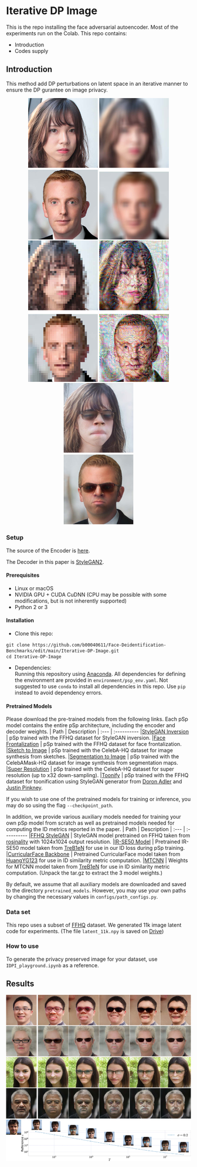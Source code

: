 # Iterative DP Image

This is the repo installing the face adversarial autoencoder. Most of the experiments run on the Colab. This repo contains:
- Introduction
- Codes supply

## Introduction

This method add DP perturbations on latent space in an iterative manner to ensure the DP gurantee on image privacy.

<p align="center">
<img src="Docs/intro_original.png" width="190px"/>
<img src="Docs/intro_blur.png" width="190px"/>
<img src="Docs/intro_mosaic.png" width="190px"/>
<img src="Docs/intro_pgd.png" width="190px"/>
<img src="Docs/intro_ours.png" width="190px"/>
</p>

### Setup

The source of the Encoder is [here](https://github.com/eladrich/pixel2style2pixel). 

The Decoder in this paper is [StyleGAN2](https://github.com/NVlabs/stylegan2).


#### Prerequisites
- Linux or macOS
- NVIDIA GPU + CUDA CuDNN (CPU may be possible with some modifications, but is not inherently supported)
- Python 2 or 3

#### Installation
- Clone this repo:
``` 
git clone https://github.com/b00040611/Face-Deidentification-Benchmarks/edit/main/Iterative-DP-Image.git
cd Iterative-DP-Image
```
- Dependencies:  
Running this repository using [Anaconda](https://docs.anaconda.com/anaconda/install/). 
All dependencies for defining the environment are provided in `environment/psp_env.yaml`. 
Not suggested to use `conda` to install all dependencies in this repo. Use `pip` instead to avoid dependency errors.

#### Pretrained Models
Please download the pre-trained models from the following links. Each pSp model contains the entire pSp architecture, including the encoder and decoder weights.
| Path | Description
| :--- | :----------
|[StyleGAN Inversion](https://drive.google.com/file/d/1bMTNWkh5LArlaWSc_wa8VKyq2V42T2z0/view?usp=sharing)  | pSp trained with the FFHQ dataset for StyleGAN inversion.
|[Face Frontalization](https://drive.google.com/file/d/1_S4THAzXb-97DbpXmanjHtXRyKxqjARv/view?usp=sharing)  | pSp trained with the FFHQ dataset for face frontalization.
|[Sketch to Image](https://drive.google.com/file/d/1lB7wk7MwtdxL-LL4Z_T76DuCfk00aSXA/view?usp=sharing)  | pSp trained with the CelebA-HQ dataset for image synthesis from sketches.
|[Segmentation to Image](https://drive.google.com/file/d/1VpEKc6E6yG3xhYuZ0cq8D2_1CbT0Dstz/view?usp=sharing) | pSp trained with the CelebAMask-HQ dataset for image synthesis from segmentation maps.
|[Super Resolution](https://drive.google.com/file/d/1ZpmSXBpJ9pFEov6-jjQstAlfYbkebECu/view?usp=sharing)  | pSp trained with the CelebA-HQ dataset for super resolution (up to x32 down-sampling).
|[Toonify](https://drive.google.com/file/d/1YKoiVuFaqdvzDP5CZaqa3k5phL-VDmyz/view)  | pSp trained with the FFHQ dataset for toonification using StyleGAN generator from [Doron Adler](https://linktr.ee/Norod78) and [Justin Pinkney](https://www.justinpinkney.com/).

If you wish to use one of the pretrained models for training or inference, you may do so using the flag `--checkpoint_path`.

In addition, we provide various auxiliary models needed for training your own pSp model from scratch as well as pretrained models needed for computing the ID metrics reported in the paper.
| Path | Description
| :--- | :----------
|[FFHQ StyleGAN](https://drive.google.com/file/d/1EM87UquaoQmk17Q8d5kYIAHqu0dkYqdT/view?usp=sharing) | StyleGAN model pretrained on FFHQ taken from [rosinality](https://github.com/rosinality/stylegan2-pytorch) with 1024x1024 output resolution.
|[IR-SE50 Model](https://drive.google.com/file/d/1KW7bjndL3QG3sxBbZxreGHigcCCpsDgn/view?usp=sharing) | Pretrained IR-SE50 model taken from [TreB1eN](https://github.com/TreB1eN/InsightFace_Pytorch) for use in our ID loss during pSp training.
|[CurricularFace Backbone](https://drive.google.com/file/d/1f4IwVa2-Bn9vWLwB-bUwm53U_MlvinAj/view?usp=sharing)  | Pretrained CurricularFace model taken from [HuangYG123](https://github.com/HuangYG123/CurricularFace) for use in ID similarity metric computation.
|[MTCNN](https://drive.google.com/file/d/1tJ7ih-wbCO6zc3JhI_1ZGjmwXKKaPlja/view?usp=sharing)  | Weights for MTCNN model taken from [TreB1eN](https://github.com/TreB1eN/InsightFace_Pytorch) for use in ID similarity metric computation. (Unpack the tar.gz to extract the 3 model weights.)

By default, we assume that all auxiliary models are downloaded and saved to the directory `pretrained_models`. However, you may use your own paths by changing the necessary values in `configs/path_configs.py`. 

### Data set

This repo uses a subset of [FFHQ](https://drive.google.com/drive/folders/1tZUcXDBeOibC6jcMCtgRRz67pzrAHeHL) dataset. We generated 11k image latent code for experiments. (The file `latent_11k.npy` is saved on [Drive](https://drive.google.com/file/d/1wkTijbLQ3x5WETYejxqNDZmh4LlJISGs/view?usp=sharing))

### How to use

To generate the privacy preserved image for your dataset, use `IDPI_playground.ipynb` as a reference.

## Results

<p align="center">
<img src="Docs/id_exp.png" width="600px"/>
<img src="Docs/R_Epsilon.png" width="1000px"/>
</p>

